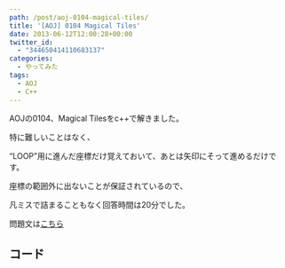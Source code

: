 ```yaml
---
path: /post/aoj-0104-magical-tiles/
title: '[AOJ] 0104 Magical Tiles'
date: 2013-06-12T12:00:28+00:00
twitter_id:
  - "344650414110683137"
categories:
  - やってみた
tags:
  - AOJ
  - C++
---
```

AOJの0104、Magical Tilesをc++で解きました。

特に難しいことはなく、
  
“LOOP”用に進んだ座標だけ覚えておいて、あとは矢印にそって進めるだけです。

座標の範囲外に出ないことが保証されているので、
  
凡ミスで詰まることもなく回答時間は20分でした。

問題文は[こちら](http://judge.u-aizu.ac.jp/onlinejudge/description.jsp?id=0104&lang=jp)

<!--more-->

コード
----------------------------------------

<div style="font-size:0px;height:0px;line-height:0px;margin:0;padding:0;clear:both">
</div>